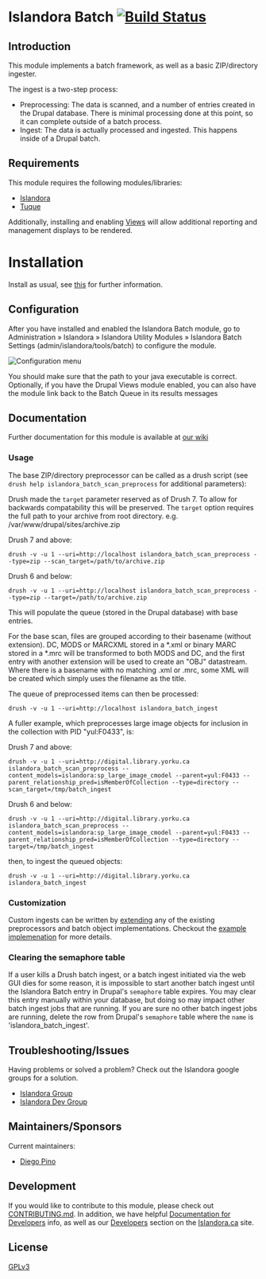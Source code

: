 # Islandora Batch [![Build Status](https://travis-ci.org/Islandora/islandora_batch.png?branch=7.x)](https://travis-ci.org/Islandora/islandora_batch)

## Introduction

This module implements a batch framework, as well as a basic ZIP/directory ingester.

The ingest is a two-step process:

* Preprocessing: The data is scanned, and a number of entries created in the
  Drupal database.  There is minimal processing done at this point, so it can
  complete outside of a batch process.
* Ingest: The data is actually processed and ingested. This happens inside of
  a Drupal batch.

## Requirements

This module requires the following modules/libraries:

* [Islandora](https://github.com/islandora/islandora)
* [Tuque](https://github.com/islandora/tuque)

Additionally, installing and enabling [Views](https://drupal.org/project/views)
will allow additional reporting and management displays to be rendered.


# Installation

Install as usual, see [this](https://drupal.org/documentation/install/modules-themes/modules-7) for further information.

## Configuration

After you have installed and enabled the Islandora Batch module, go to Administration » Islandora » Islandora Utility Modules » Islandora Batch Settings (admin/islandora/tools/batch) to configure the module.

![Configuration menu](https://cloud.githubusercontent.com/assets/10052068/18972680/23935662-8668-11e6-8a21-4c52d7aac69f.png)

You should make sure that the path to your java executable is correct.  Optionally, if you have the Drupal Views module enabled, you can also have the module link back to the Batch Queue in its results messages

## Documentation

Further documentation for this module is available at [our wiki](https://wiki.duraspace.org/display/ISLANDORA/Islandora+Batch)

### Usage

The base ZIP/directory preprocessor can be called as a drush script (see `drush help islandora_batch_scan_preprocess` for additional parameters):

Drush made the `target` parameter reserved as of Drush 7. To allow for backwards compatability this will be preserved.
The `target` option requires the full path to your archive from root directory. e.g. /var/www/drupal/sites/archive.zip

Drush 7 and above:

`drush -v -u 1 --uri=http://localhost islandora_batch_scan_preprocess --type=zip --scan_target=/path/to/archive.zip`

Drush 6 and below:

`drush -v -u 1 --uri=http://localhost islandora_batch_scan_preprocess --type=zip --target=/path/to/archive.zip`

This will populate the queue (stored in the Drupal database) with base entries.

For the base scan, files are grouped according to their basename (without extension). DC, MODS or MARCXML stored in a *.xml or binary MARC stored in a *.mrc will be transformed to both MODS and DC, and the first entry with another extension will be used to create an "OBJ" datastream. Where there is a basename with no matching .xml or .mrc, some XML will be created which simply uses the filename as the title.

The queue of preprocessed items can then be processed:

`drush -v -u 1 --uri=http://localhost islandora_batch_ingest`

A fuller example, which preprocesses large image objects for inclusion in the collection with PID "yul:F0433", is:

Drush 7 and above:

`drush -v -u 1 --uri=http://digital.library.yorku.ca islandora_batch_scan_preprocess --content_models=islandora:sp_large_image_cmodel --parent=yul:F0433 --parent_relationship_pred=isMemberOfCollection --type=directory --scan_target=/tmp/batch_ingest`

Drush 6 and below:

`drush -v -u 1 --uri=http://digital.library.yorku.ca islandora_batch_scan_preprocess --content_models=islandora:sp_large_image_cmodel --parent=yul:F0433 --parent_relationship_pred=isMemberOfCollection --type=directory --target=/tmp/batch_ingest`

then, to ingest the queued objects:

`drush -v -u 1 --uri=http://digital.library.yorku.ca islandora_batch_ingest`

### Customization

Custom ingests can be written by [extending](http://github.com/Islandora/islandora_batch/wiki/How-To-Extend) any of the existing preprocessors and batch object implementations. Checkout the [example implemenation](http://github.com/Islandora/islandora_batch/wiki/Example-Implementation-Tutorial) for more details.

### Clearing the semaphore table

If a user kills a Drush batch ingest, or a batch ingest initiated via the web GUI dies for some reason, it is impossible to start another batch ingest until the Islandora Batch entry in Drupal's `semaphore` table expires. You may clear this entry manually within your database, but doing so may impact other batch ingest jobs that are running. If you are sure no other batch ingest jobs are running, delete the row from Drupal's `semaphore` table where the `name` is 'islandora_batch_ingest'.

## Troubleshooting/Issues

Having problems or solved a problem? Check out the Islandora google groups for a solution.

* [Islandora Group](https://groups.google.com/forum/?hl=en&fromgroups#!forum/islandora)
* [Islandora Dev Group](https://groups.google.com/forum/?hl=en&fromgroups#!forum/islandora-dev)

## Maintainers/Sponsors

Current maintainers:

* [Diego Pino](https://github.com/DiegoPino)

## Development

If you would like to contribute to this module, please check out [CONTRIBUTING.md](CONTRIBUTING.md). In addition, we have helpful [Documentation for Developers](https://github.com/Islandora/islandora/wiki#wiki-documentation-for-developers) info, as well as our [Developers](http://islandora.ca/developers) section on the [Islandora.ca](http://islandora.ca) site.

## License

[GPLv3](http://www.gnu.org/licenses/gpl-3.0.txt)
